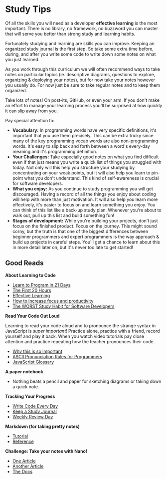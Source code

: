 # Study Tips

Of all the skills you will need as a developer **effective learning** is the most important. There is no library, no framework, no buzzword you can master that will serve you better than strong study and learning habits.

Fortunately studying and learning are skills you can improve. Keeping an organized study journal is the first step. So take some extra time before, during, and after you write some code to write down some notes on what you just learned.

As you work through this curriculum we will often recommend ways to take notes on particular topics \(ie. descriptive diagrams, questions to explore, organizing & deploying your notes\), but for now take your notes however you usually do. For now just be sure to take regular notes and to keep them organized.

Take lots of notes! On post-its, GitHub, or even your arm. If you don't make an effort to manage your learning process you'll be surprised at how quickly it can slip away from you.

Pay special attention to:

* **Vocabulary:** In programming words have very specific definitions, it's important that you use them precisely. This can be extra tricky since many of the key programming vocab words are also non-programming words. It's easy to slip back and forth between a word's every-day meaning and it's programming definition.
* **Your Challenges:** Take especially good notes on what you find difficult even if that just means you write a quick list of things you struggled with today. Not only will this help you structure your studying by concentrating on your weak points, but it will also help you learn to pin-point what you don't understand. This kind of self-awareness is crucial for software developers.
* **What you enjoy:** As you continue to study programming you will get discouraged. Having a record of all the things you enjoy about coding will help with more than just motivation. It will also help you learn more effectively, it's easier to focus on and learn something you enjoy. You can think of this list like a back-up study plan. Whenever you're about to walk out, pull up this list and build something fun!
* **Stages of development:** While you're building your projects, don't just focus on the finished product. Focus on the journey. This might sound corny, but the truth is that one of the biggest differences between beginner programmers and expert programmers is the way approach & build up projects in careful steps. You'll get a chance to learn about this in more detail later on, but it's never too late to get started!

## Good Reads

**About Learning to Code**

* [Learn to Program in 21 Days](https://landing.athabascau.ca/bookmarks/view/2852968/the-easiest-way-to-teach-yourself-c-in-21-days)
* [The First 20 Hours](https://www.youtube.com/watch?v=5MgBikgcWnY)
* [Effective Learning](https://github.com/hackyourfuturebelgium/effective-learning)
* [How to increase focus and productivity](https://github.com/HackYourFutureBelgium/hack-the-talks/blob/master/How_to_increase_focus%26productivity.pdf)
* [The WORST Study Habit for Software Developers](https://www.youtube.com/watch?v=rfVd-r79OL4)

**Read Your Code Out Loud**

Learning to read your code aloud and to pronounce the strange syntax in JavaScript is _super important_! Practice alone, practice with a friend, record yourself and play it back. When you watch video tutorials pay close attention and practice repeating how the teacher pronounces their code.

* [Why this is so important](https://www.youtube.com/watch?v=g1ib43q3uXQ&feature=youtu.be&t=1209)
* [ASCII Pronunciation Rules for Programmers](https://blog.codinghorror.com/ascii-pronunciation-rules-for-programmers/)
* [JavaScript Glossary](https://www.codecademy.com/articles/glossary-javascript)

**A paper notebook**

* Nothing beats a pencil and paper for sketching diagrams or taking down a quick note.

**Tracking Your Progress**

* [Write Code Every Day](https://johnresig.com/blog/write-code-every-day/)
* [Keep a Study Journal](https://teachthought.com/literacy/20-types-of-learning-journals-that-help-students-think/)
* [Weekly Review Day](https://www.youtube.com/watch?v=PlTrxpNaZI8)

**Markdown \(for taking pretty notes\)**

* [Tutorial](https://www.markdowntutorial.com)
* [Reference](https://guides.github.com/features/mastering-markdown/)

**Challenge: Take your notes with Nano!**

* [One Article](https://www.howtogeek.com/howto/42980/the-beginners-guide-to-nano-the-linux-command-line-text-editor/)
* [Another Article](http://www.tuxradar.com/content/text-editing-nano-made-easy)
* [The Docs](https://www.nano-editor.org/dist/v2.9/nano.html)

